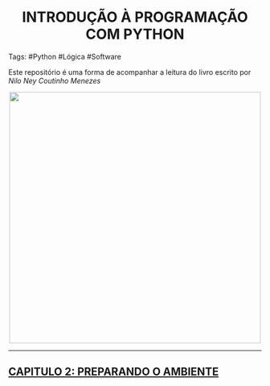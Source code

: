 # <center>INTRODUÇÃO À PROGRAMAÇÃO COM PYTHON</center>
Tags: #Python #Lógica #Software
<p>Este repositório é uma forma de acompanhar a leitura do livro escrito por <i>Nilo Ney Coutinho Menezes</i></p>

<center><img src= "https://books.google.com.br/books/publisher/content?id=e9fTAwAAQBAJ&hl=pt-BR&pg=PA4&img=1&zoom=3&bul=1&sig=ACfU3U3u7b6t4BLb_mptUUULlM0Ij4g8ow&w=1280" width ="500"></center>

***
<h2><a href="/capitulo2.md"> CAPITULO 2: PREPARANDO O AMBIENTE</a></h2>